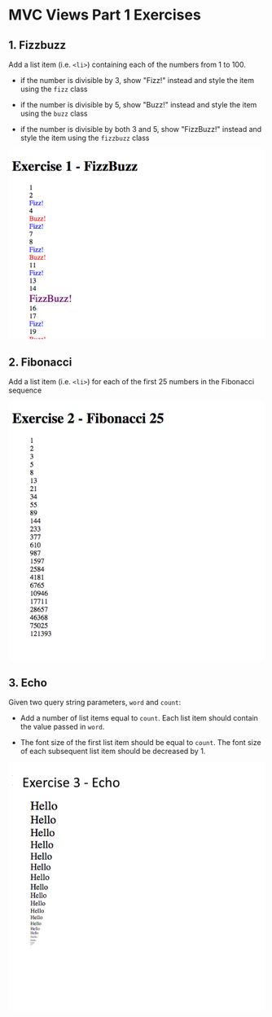 # MVC Views Part 1 Exercises

## 1. Fizzbuzz

Add a list item (i.e. `<li>`) containing each of the numbers from 1 to 100.
				
- if the number is divisible by 3, show "Fizz!" instead and style the item using the `fizz` class
				
- if the number is divisible by 5, show "Buzz!" instead and style the item using the `buzz` class
				
- if the number is divisible by both 3 and 5, show "FizzBuzz!" instead  and style the item using the `fizzbuzz` class

![example Fizzbuzz output](resources/exercise1-fizzbuzz.png)
				
## 2. Fibonacci

Add a list item (i.e. `<li>`) for each of the first 25 numbers in the Fibonacci sequence

![example Fibonacci output](resources/exercise2-fibonacci.png)

## 3. Echo

Given two query string parameters, `word` and `count`:
			
- Add a number of list items equal to `count`.  Each list item should contain the value passed in `word`.
			
- The font size of the first list item should be equal to `count`.  The font size of each subsequent list item should be decreased by 1.

![example Echo output](resources/exercise3-echo.png)